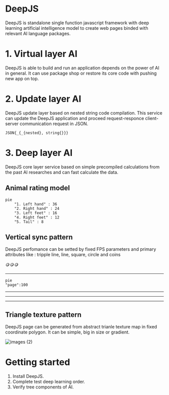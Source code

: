 # DeepJS
DeepJS is standalone single function javascript framework with deep learning artificial intelligence model to create web pages binded with relevant AI language packages.    
# 1. Virtual layer AI
DeepJS is able to build and run an application depends on the power of AI in general. It can use package shop or restore its core code with pushing new app on top.

# 2. Update layer AI
DeepJS update layer based on nested string code compilation. This service can update the DeepJS application and proceed request-responce client-server communication request in JSON. 
       
    JSON{_{_{nested}, string{}}}

# 3. Deep layer AI
DeepJS core layer service based on simple precompiled calculations from the past AI researches and can fast calculate the data.
## Animal rating model
```mermaid
pie
    "1. Left hand" : 36
    "2. Right hand" : 24
    "3. Left feet" : 16
    "4. Right feet" : 12
    "5. Tail" : 8 
```
## Vertical sync pattern
DeepJS perfomance can be setted by fixed FPS parameters and primary attributes like : tripple line, line, square, circle and coins

🪙🪙🪙

---
```mermaid
pie
"page":100
   ```
---
---
---

## Triangle texture pattern
DeepJS page can be generated from abstract trianle texture map in fixed coordinate polygon. It can be simple, big in size or gradient.

![images (2)](https://github.com/user-attachments/assets/b67af239-a540-4a4e-b93e-ad56d724885b)

# Getting started
1. Install DeepJS.
2. Complete test deep learning order.
3. Verify tree components of AI.
